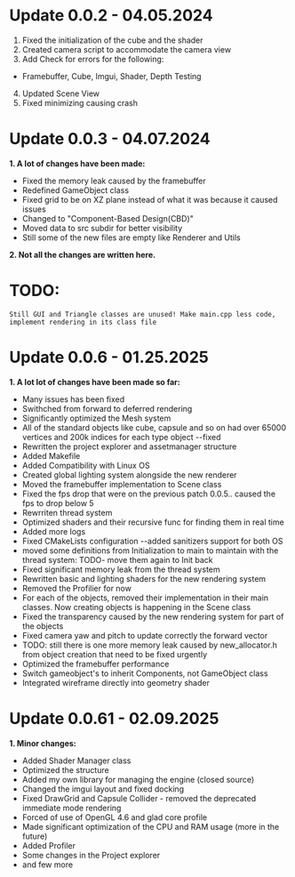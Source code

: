 # Update 0.0.2 - 04.05.2024

1. Fixed the initialization of the cube and the shader
2. Created camera script to accommodate the camera view
3. Add Check for errors for the following:
- Framebuffer, Cube, Imgui, Shader, Depth Testing
4. Updated Scene View
5. Fixed minimizing causing crash

# Update 0.0.3 - 04.07.2024
**1. A lot of changes have been made:**
 - Fixed the memory leak caused by the framebuffer
 - Redefined GameObject class
 - Fixed grid to be on XZ plane instead of what it was because it caused issues
 - Changed to "Component-Based Design(CBD)"
 - Moved data to src subdir for better visibility
 - Still some of the new files are empty like Renderer and Utils

**2. Not all the changes are written here.**

# TODO:
    Still GUI and Triangle classes are unused! Make main.cpp less code, implement rendering in its class file
    
# Update 0.0.6 - 01.25.2025
**1. A lot lot of changes have been made so far:**
 - Many issues has been fixed
 - Swithched from forward to deferred rendering
 - Significantly optimized the Mesh system 
 - All of the standard objects like cube, capsule and so on had over 65000 vertices and 200k indices for each type object --fixed
 - Rewritten the project explorer and assetmanager structure
 - Added Makefile 
 - Added Compatibility with Linux OS
 - Created global lighting system alongside the new renderer
 - Moved the framebuffer implementation to Scene class
 - Fixed the fps drop that were on the previous patch 0.0.5.. caused the fps to drop below 5
 - Rewrriten thread system
 - Optimized shaders and their recursive func for finding them in real time
 - Added more logs
 - Fixed CMakeLists configuration --added sanitizers support for both OS
 - moved some definitions from Initialization to main to maintain with the thread system: TODO- move them again to Init back
 - Fixed significant memory leak from the thread system
 - Rewritten basic and lighting shaders for the new rendering system
 - Removed the Profilier for now 
 - For each of the objects, removed their implementation in their main classes. Now creating objects is happening in the Scene class
 - Fixed the transparency caused by the new rendering system for part of the objects
 - Fixed camera yaw and pitch to update correctly the forward vector
 - TODO: still there is one more memory leak caused by new_allocator.h from object creation that need to be fixed urgently
 - Optimized the framebuffer performance
 - Switch gameobject's to inherit Components, not GameObject class
 - Integrated wireframe directly into geometry shader

# Update 0.0.61 - 02.09.2025
**1. Minor changes:**
- Added Shader Manager class
- Optimized the structure
- Added my own library for managing the engine (closed source)
- Changed the imgui layout and fixed docking
- Fixed DrawGrid and Capsule Collider - removed the deprecated immediate mode rendering
- Forced of use of OpenGL 4.6 and glad core profile
- Made significant optimization of the CPU and RAM usage (more in the future)
- Added Profiler
- Some changes in the Project explorer
- and few more